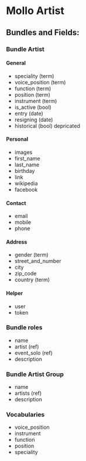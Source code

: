 # Mollo Artist

## Bundles and Fields:


### Bundle Artist
#### General
- speciality (term)
- voice_position (term)
- function (term)
- position (term)
- instrument (term)
- is_active (bool)
- entry (date)
- resigning (date)
- historical (bool) depricated

#### Personal
 - images
 - first_name
 - last_name
 - birthday
 - link
 - wikipedia
 - facebook


#### Contact
 - email
 - mobile
 - phone

#### Address
 - gender (term)
 - street_and_number
 - city
 - zip_code
 - country (term)

#### Helper
 - user
 - token

### Bundle roles
 - name
 - artist (ref)
 - event_solo (ref)
 - description

### Bundle Artist Group
 - name
 - artists (ref)
 - description

### Vocabularies
 - voice_position
 - instrument
 - function
 - position
 - speciality
